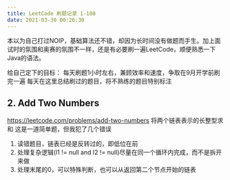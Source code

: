 ```yaml
---
title: LeetCode 刷题记录 1-100
date: 2021-03-30 00:26:30
---
```

本以为自己打过NOIP，基础算法还不错，却因为长时间没有做题而手生。加上面试时的氛围和奥赛的氛围不一样，还是有必要刷一遍LeetCode，顺便熟悉一下Java的语法。

给自己定下的目标：
每天刷题1小时左右，兼顾效率和速度，争取在9月开学前刷完一遍
每天在这里总结刷过的题目，将不熟练的题目特别标注


## 2. Add Two Numbers
https://leetcode.com/problems/add-two-numbers
将两个链表表示的长整型求和
这是一道简单题，但我犯了几个错误
1. 读错题目，链表已经是反转过的，即低位在前
2. 处理复杂逻辑(l1 != null and l2 != null)尽量在同一个循环内完成，而不是拆开来做
3. 处理末尾的0，可以特殊判断，也可以从返回第二个节点开始的链表


